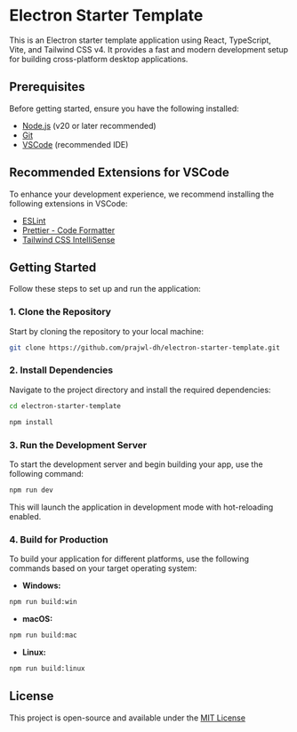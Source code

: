 # Electron Starter Template

This is an Electron starter template application using React, TypeScript, Vite, and Tailwind CSS v4. It provides a fast and modern development setup for building cross-platform desktop applications.

## Prerequisites

Before getting started, ensure you have the following installed:

- [Node.js](https://nodejs.org/) (v20 or later recommended)
- [Git](https://git-scm.com/)
- [VSCode](https://code.visualstudio.com/) (recommended IDE)

## Recommended Extensions for VSCode

To enhance your development experience, we recommend installing the following extensions in VSCode:

- [ESLint](https://marketplace.visualstudio.com/items?itemName=dbaeumer.vscode-eslint)
- [Prettier - Code Formatter](https://marketplace.visualstudio.com/items?itemName=esbenp.prettier-vscode)
- [Tailwind CSS IntelliSense](https://marketplace.visualstudio.com/items?itemName=bradlc.vscode-tailwindcss)

## Getting Started

Follow these steps to set up and run the application:

### 1. Clone the Repository

Start by cloning the repository to your local machine:

```bash
git clone https://github.com/prajwl-dh/electron-starter-template.git
```

### 2. Install Dependencies

Navigate to the project directory and install the required dependencies:
```bash
cd electron-starter-template
```

```bash
npm install
```

### 3. Run the Development Server

To start the development server and begin building your app, use the following command:

```bash
npm run dev
```

This will launch the application in development mode with hot-reloading enabled.

### 4. Build for Production

To build your application for different platforms, use the following commands based on your target operating system:

- **Windows:**

```bash
npm run build:win
```

- **macOS:**

```bash
npm run build:mac
```

- **Linux:**

```bash
npm run build:linux
```

## License

This project is open-source and available under the [MIT License](https://opensource.org/license/mit)
